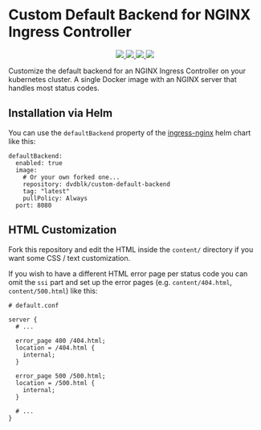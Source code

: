 # Custom Default Backend for NGINX Ingress Controller

<p align="center">
  <a href="https://hub.docker.com/repository/docker/dvdblk/custom-default-backend" alt="Docker Version">
    <img src="https://img.shields.io/docker/v/dvdblk/custom-default-backend?sort=semver"/>
  </a>
  <a href="https://hub.docker.com/repository/docker/dvdblk/custom-default-backend" alt="Docker Pulls">
    <img src="https://img.shields.io/docker/pulls/dvdblk/custom-default-backend"/>
  </a>
  <a href="https://hub.docker.com/repository/docker/dvdblk/custom-default-backend" alt="Docker Image size">
    <img src="https://img.shields.io/docker/image-size/dvdblk/custom-default-backend?sort=date"/>
  </a>
  <a href="LICENSE" alt="GitHub License">
    <img src="https://img.shields.io/github/license/dvdblk/custom-default-backend?label=license"/>
  </a>
</p>

Customize the default backend for an NGINX Ingress Controller on your kubernetes cluster. A single Docker image with an NGINX server that handles most status codes.


## Installation via Helm
You can use the `defaultBackend` property of the [ingress-nginx](https://github.com/kubernetes/ingress-nginx/tree/main/charts/ingress-nginx) helm chart like this:

```
defaultBackend:
  enabled: true
  image:
    # Or your own forked one...
    repository: dvdblk/custom-default-backend
    tag: "latest"
    pullPolicy: Always
  port: 8080
```

## HTML Customization

Fork this repository and edit the HTML inside the `content/` directory if you want some CSS / text customization.

If you wish to have a different HTML error page per status code you can omit the `ssi` part and set up the error pages (e.g. `content/404.html`, `content/500.html`) like this:

```
# default.conf

server {
  # ...

  error_page 400 /404.html;
  location = /404.html {
    internal;
  }

  error_page 500 /500.html;
  location = /500.html {
    internal;
  }

  # ...
}
```
